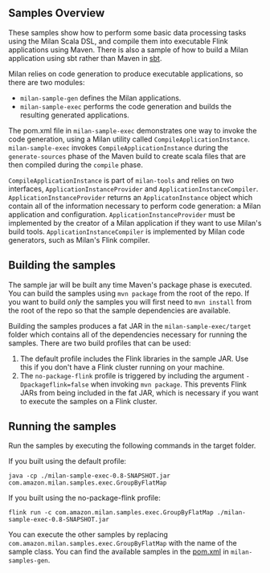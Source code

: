 ## Samples Overview

These samples show how to perform some basic data processing tasks using the Milan Scala DSL, and compile them into executable Flink applications using Maven.
There is also a sample of how to build a Milan application using sbt rather than Maven in [sbt](sbt/README.md).

Milan relies on code generation to produce executable applications, so there are two modules:
* `milan-sample-gen` defines the Milan applications.
* `milan-sample-exec` performs the code generation and builds the resulting generated applications.

The pom.xml file in `milan-sample-exec` demonstrates one way to invoke the code generation, using a Milan utility called `CompileApplicationInstance`.
`milan-sample-exec` invokes `CompileApplicationInstance` during the `generate-sources` phase of the Maven build to create scala files that are then compiled during the `compile` phase.

`CompileApplicationInstance` is part of `milan-tools` and relies on two interfaces, `ApplicationInstanceProvider` and `ApplicationInstanceCompiler`.
`ApplicationInstanceProvider` returns an `ApplicatonInstance` object which contain all of the information necessary to perform code generation: a Milan application and configuration.
`ApplicationInstanceProvider` must be implemented by the creator of a Milan application if they want to use Milan's build tools.
`ApplicationInstanceCompiler` is implemented by Milan code generators, such as Milan's Flink compiler.

## Building the samples

The sample jar will be built any time Maven's package phase is executed.
You can build the samples using `mvn package` from the root of the repo.
If you want to build *only* the samples you will first need to `mvn install` from the root of the repo so that the sample dependencies are available.

Building the samples produces a fat JAR in the `milan-sample-exec/target` folder which contains all of the dependencies necessary for running the samples.
There are two build profiles that can be used:
1. The default profile includes the Flink libraries in the sample JAR. Use this if you don't have a Flink cluster running on your machine.
2. The `no-package-flink` profile is triggered by including the argument `-Dpackageflink=false` when invoking `mvn package`. This prevents Flink JARs from being included in the fat JAR, which is necessary if you want to execute the samples on a Flink cluster. 

## Running the samples

Run the samples by executing the following commands in the target folder.

If you built using the default profile:
```
java -cp ./milan-sample-exec-0.8-SNAPSHOT.jar com.amazon.milan.samples.exec.GroupByFlatMap
```

If you built using the no-package-flink profile:
```
flink run -c com.amazon.milan.samples.exec.GroupByFlatMap ./milan-sample-exec-0.8-SNAPSHOT.jar
```

You can execute the other samples by replacing `com.amazon.milan.samples.exec.GroupByFlatMap` with the name of the sample class.
You can find the available samples in the [pom.xml](milan-sample-gen/pom.xml) in `milan-samples-gen`.
